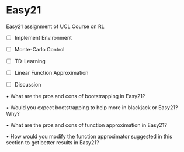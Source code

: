 # Easy21
Easy21 assignment of UCL Course on RL

- [ ] Implement Environment
- [ ] Monte-Carlo Control
- [ ] TD-Learning
- [ ] Linear Function Approximation


- [ ] Discussion

• What are the pros and cons of bootstrapping in Easy21?

• Would you expect bootstrapping to help more in blackjack or Easy21? Why?

• What are the pros and cons of function approximation in Easy21?

• How would you modify the function approximator suggested in this section
to get better results in Easy21?
